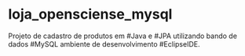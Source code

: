# loja_opensciense_mysql
Projeto de cadastro de produtos em #Java e #JPA utilizando bando de dados #MySQL ambiente de desenvolvimento #EclipseIDE.
